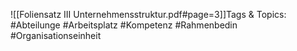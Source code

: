 
![[Foliensatz III Unternehmensstruktur.pdf#page=3]]Tags & Topics:
   #Abteilunge
   #Arbeitsplatz
   #Kompetenz
   #Rahmenbedin
   #Organisationseinheit